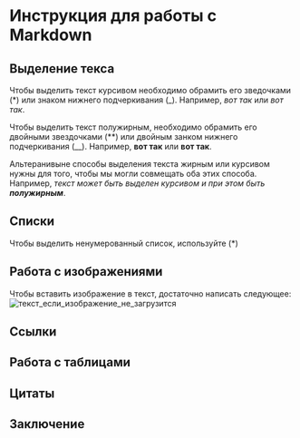 # Инструкция для работы с Markdown

## Выделение текса

Чтобы выделить текст курсивом необходимо обрамить его зведочками (*) или знаком нижнего подчеркивания (_). Например, *вот так* или _вот так_.

Чтобы выделить текст полужирным, необходимо обрамить его двойными звездочками (**) или двойным занком нижнего подчеркивания (__). Например, **вот так** или __вот так__.

Альтеранивыне способы выделения текста жирным или курсивом нужны для того, чтобы мы могли совмещать оба этих способа. Например, _текст может быть выделен курсивом и при этом быть **полужирным**_.

## Списки

Чтобы выделить ненумерованный список, используйте (*)

## Работа с изображениями

Чтобы вставить изображение в текст, достаточно написать следующее:
![текст_если_изображение_не_загрузится](git280.png)

## Ссылки

## Работа с таблицами

## Цитаты

## Заключение

